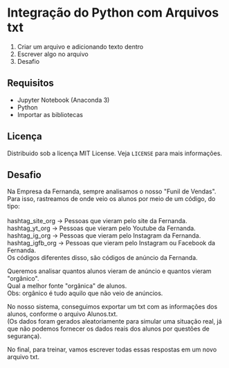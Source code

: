 # Integração do Python com Arquivos txt
1) Criar um arquivo e adicionando texto dentro
2) Escrever algo no arquivo
3) Desafio

## Requisitos 
- Jupyter Notebook (Anaconda 3)
- Python
- Importar as bibliotecas 

## Licença
Distribuido sob a licença MIT License. Veja `LICENSE` para mais informações.

## Desafio
Na Empresa da Fernanda, sempre analisamos o nosso "Funil de Vendas". Para isso, rastreamos de onde veio os alunos por meio de um código, do tipo: <br><br>
hashtag_site_org -> Pessoas que vieram pelo site da Fernanda. <br>
hashtag_yt_org -> Pessoas que vieram pelo Youtube da Fernanda. <br>
hashtag_ig_org -> Pessoas que vieram pelo Instagram da Fernanda. <br>
hashtag_igfb_org -> Pessoas que vieram pelo Instagram ou Facebook da Fernanda. <br>
Os códigos diferentes disso, são códigos de anúncio da Fernanda. <br>

Queremos analisar quantos alunos vieram de anúncio e quantos vieram "orgânico". <br>
Qual a melhor fonte "orgânica" de alunos. <br>
Obs: orgânico é tudo aquilo que não veio de anúncios. <br>

No nosso sistema, conseguimos exportar um txt com as informações dos alunos, conforme o arquivo Alunos.txt. <br>
(Os dados foram gerados aleatoriamente para simular uma situação real, já que não podemos fornecer os dados reais dos alunos por questões de segurança). <br>

No final, para treinar, vamos escrever todas essas respostas em um novo arquivo txt.
